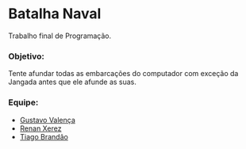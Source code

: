 # Batalha Naval
<div>
Trabalho final de Programação.

### Objetivo:
Tente afundar todas as embarcações do computador com exceção da Jangada antes que ele afunde as suas.
 
### Equipe:
- [Gustavo Valença](https://github.com/GustavoValenca)
- [Renan Xerez](https://github.com/RenanXM)
- [Tiago Brandão](https://github.com/BrandaoZ)
